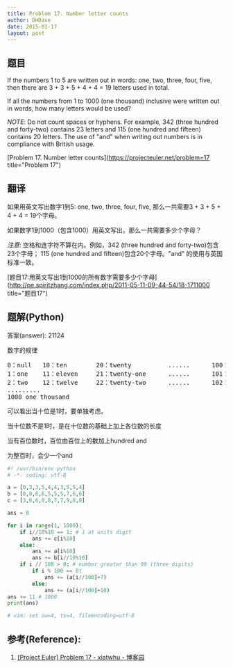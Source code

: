 ```yaml
---
title: Problem 17. Number letter counts
author: DHDave
date: 2015-01-17
layout: post
---
```


## 题目
If the numbers 1 to 5 are written out in words: one, two, three, four, five, then there are 3 + 3 + 5 + 4 + 4 = 19 letters used in total.

If all the numbers from 1 to 1000 (one thousand) inclusive were written out in words, how many letters would be used?
<!--more-->
*NOTE*: Do not count spaces or hyphens. For example, 342 (three hundred and forty-two) contains 23 letters and 115 (one hundred and fifteen) contains 20 letters. The use of "and" when writing out numbers is in compliance with British usage.

[Problem 17. Number letter counts](https://projecteuler.net/problem=17 title="Problem 17")

## 翻译
如果用英文写出数字1到5: one, two, three, four, five, 那么一共需要3 + 3 + 5 + 4 + 4 = 19个字母。

如果数字1到1000（包含1000）用英文写出，那么一共需要多少个字母？

*注意*: 空格和连字符不算在内。例如，342 (three hundred and forty-two)包含23个字母； 115 (one hundred and fifteen)包含20个字母。"and" 的使用与英国标准一致。

[题目17:用英文写出1到1000的所有数字需要多少个字母](http://pe.spiritzhang.com/index.php/2011-05-11-09-44-54/18-1711000 title="题目17")

## 题解(Python)

答案(answer): 21124

数字的规律

<pre>
0：null   10：ten        20：twenty          ......      100：one hundred
1：one    11：eleven     21：twenty-one      ......      101：one hundred and one
2：two    12：twelve     22：twenty-two      ......      102：one hundred and two
.........
1000 one thousand
</pre>

可以看出当十位是1时，要单独考虑。

当十位数不是1时，是在十位数的基础上加上各位数的长度

当有百位数时，百位由百位上的数加上hundred and

为整百时，会少一个and

```python
#! /usr/bin/env python
# -*- coding: utf-8

a = [0,3,3,5,4,4,3,5,5,4]
b = [0,0,6,6,5,5,5,7,6,6]
c = [3,6,6,8,8,7,7,9,8,8]

ans = 0

for i in range(1, 1000):
    if i//10%10 == 1: # 1 at units digit
        ans += c[i%10]
    else:
        ans += a[i%10]
        ans += b[i//10%10]
    if i // 100 > 0: # number greater than 99 (three digits)
        if i % 100 == 0:
            ans += (a[i//100]+7)
        else:
            ans += (a[i//100]+10)
ans += 11 # 1000
print(ans)

# vim: set sw=4, ts=4, fileencoding=utf-8
```

## 参考(Reference): 
1. [[Project Euler] Problem 17 - xiatwhu - 博客园](http://www.cnblogs.com/xianglan/archive/2011/03/03/1970334.html)
